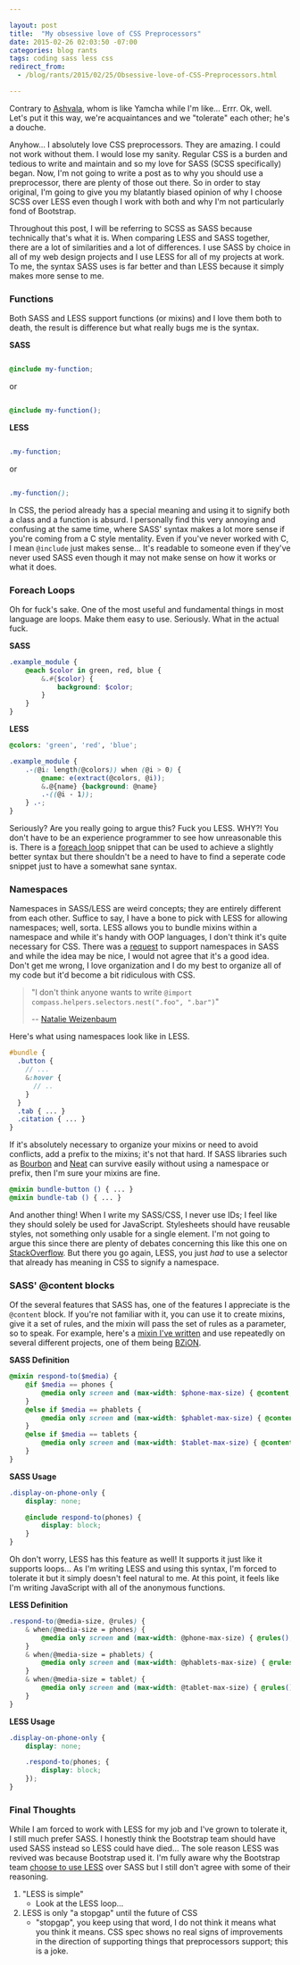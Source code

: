 ```yaml
---

layout: post
title:  "My obsessive love of CSS Preprocessors"
date: 2015-02-26 02:03:50 -07:00
categories: blog rants
tags: coding sass less css
redirect_from:
  - /blog/rants/2015/02/25/Obsessive-love-of-CSS-Preprocessors.html

---
```


Contrary to [Ashvala](http://ashvala.net/), whom is like Yamcha while I'm like... Errr. Ok, well. Let's put it this way, we're acquaintances and we "tolerate" each other; he's a douche.

Anyhow... I absolutely love CSS preprocessors. They are amazing. I could not work without them. I would lose my sanity. Regular CSS is a burden and tedious to write and maintain and so my love for SASS (SCSS specifically) began. Now, I'm not going to write a post as to why you should use a preprocessor, there are plenty of those out there. So in order to stay original, I'm going to give you my blatantly biased opinion of why I choose SCSS over LESS even though I work with both and why I'm not particularly fond of Bootstrap.

Throughout this post, I will be referring to SCSS as SASS because technically that's what it is. When comparing LESS and SASS together, there are a lot of similarities and a lot of differences. I use SASS by choice in all of my web design projects and I use LESS for all of my projects at work. To me, the syntax SASS uses is far better and than LESS because it simply makes more sense to me.

### Functions

Both SASS and LESS support functions (or mixins) and I love them both to death, the result is difference but what really bugs me is the syntax.

**SASS**

``` scss

@include my-function;

```

or

``` scss

@include my-function();

```

**LESS**

``` scss

.my-function;

```

or

``` scss

.my-function();

```

In CSS, the period already has a special meaning and using it to signify both a class and a function is absurd. I personally find this very annoying and confusing at the same time, where SASS' syntax makes a lot more sense if you're coming from a C style mentality. Even if you've never worked with C, I mean `@include` just makes sense... It's readable to someone even if they've never used SASS even though it may not make sense on how it works or what it does.

### Foreach Loops

Oh for fuck's sake. One of the most useful and fundamental things in most language are loops. Make them easy to use. Seriously. What in the actual fuck.

**SASS**

``` scss
.example_module {
    @each $color in green, red, blue {
        &.#{$color} {
            background: $color;
        }
    }
}
```

**LESS**

``` scss
@colors: 'green', 'red', 'blue';

.example_module {
    .-(@i: length(@colors)) when (@i > 0) {
        @name: e(extract(@colors, @i));
        &.@{name} {background: @name}
        .-((@i - 1));
    } .-;
}
```

Seriously? Are you really going to argue this? Fuck you LESS. WHY?! You don't have to be an experience programmer to see how unreasonable this is. There is a [foreach loop](https://github.com/seven-phases-max/less.curious/blob/master/src/for.less) snippet that can be used to achieve a slightly better syntax but there shouldn't be a need to have to find a seperate code snippet just to have a somewhat sane syntax.

### Namespaces

Namespaces in SASS/LESS are weird concepts; they are entirely different from each other. Suffice to say, I have a bone to pick with LESS for allowing namespaces; well, sorta. LESS allows you to bundle mixins within a namespace and while it's handy with OOP languages, I don't think it's quite necessary for CSS. There was a [request](https://groups.google.com/forum/#!topic/sass-lang/9RSxJrtvMIo) to support namespaces in SASS and while the idea may be nice, I would not agree that it's a good idea. Don't get me wrong, I love organization and I do my best to organize all of my code but it'd become a bit ridiculous with CSS.

> "I don't think anyone wants to write `@import compass.helpers.selectors.nest(".foo", ".bar")`"
>
> -- [Natalie Weizenbaum](https://groups.google.com/d/msg/sass-lang/9RSxJrtvMIo/bqXHzY9pUPMJ)

Here's what using namespaces look like in LESS.

``` scss
#bundle {
  .button {
    // ...
    &:hover {
      // ..
    }
  }
  .tab { ... }
  .citation { ... }
}
```

If it's absolutely necessary to organize your mixins or need to avoid conflicts, add a prefix to the mixins; it's not that hard. If SASS libraries such as [Bourbon](http://bourbon.io/) and [Neat](http://neat.bourbon.io/) can survive easily without using a namespace or prefix, then I'm sure your mixins are fine.

``` scss
@mixin bundle-button () { ... }
@mixin bundle-tab () { ... }
```

And another thing! When I write my SASS/CSS, I never use IDs; I feel like they should solely be used for JavaScript. Stylesheets should have reusable styles, not something only usable for a single element. I'm not going to argue this since there are plenty of debates concerning this like this one on [StackOverflow](http://stackoverflow.com/questions/8084555/why-selecting-by-id-is-not-recommended-in-css). But there you go again, LESS, you just *had* to use a selector that already has meaning in CSS to signify a namespace.

### SASS' @content blocks

Of the several features that SASS has, one of the features I appreciate is the `@content` block. If you're not familiar with it, you can use it to create mixins, give it a set of rules, and the mixin will pass the set of rules as a parameter, so to speak. For example, here's a [mixin I've written](https://github.com/allejo/bzion/blob/master/web/assets/css/modules/_mobile-responsive-definitions.scss) and use repeatedly on several different projects, one of them being [BZiON](https://github.com/allejo/bzion).

**SASS Definition**

``` scss
@mixin respond-to($media) {
    @if $media == phones {
        @media only screen and (max-width: $phone-max-size) { @content; }
    }
    @else if $media == phablets {
        @media only screen and (max-width: $phablet-max-size) { @content; }
    }
    @else if $media == tablets {
        @media only screen and (max-width: $tablet-max-size) { @content; }
    }
}
```

**SASS Usage**

``` scss
.display-on-phone-only {
    display: none;

    @include respond-to(phones) {
        display: block;
    }
}
```

Oh don't worry, LESS has this feature as well! It supports it just like it supports loops... As I'm writing LESS and using this syntax, I'm forced to tolerate it but it simply doesn't feel natural to me. At this point, it feels like I'm writing JavaScript with all of the anonymous functions.

**LESS Definition**

``` scss
.respond-to(@media-size, @rules) {
    & when(@media-size = phones) {
        @media only screen and (max-width: @phone-max-size) { @rules(); }
    }
    & when(@media-size = phablets) {
        @media only screen and (max-width: @phablets-max-size) { @rules(); }
    }
    & when(@media-size = tablet) {
        @media only screen and (max-width: @tablet-max-size) { @rules(); }
    }
}
```

**LESS Usage**

``` scss
.display-on-phone-only {
    display: none;

    .respond-to(phones; {
        display: block;
    });
}
```

### Final Thoughts

While I am forced to work with LESS for my job and I've grown to tolerate it, I still much prefer SASS. I honestly think the Bootstrap team should have used SASS instead so LESS could have died... The sole reason LESS was revived was because Bootstrap used it. I'm fully aware why the Bootstrap team [choose to use LESS](https://web.archive.org/web/20140708195223/http://www.wordsbyf.at/2012/03/08/why-less/) over SASS but I still don't agree with some of their reasoning.

1. "LESS is simple"
    - Look at the LESS loop...
2. LESS is only "a stopgap" until the future of CSS
    - "stopgap", you keep using that word, I do not think it means what you think it means. CSS spec shows no real signs of improvements in the direction of supporting things that preprocessors support; this is a joke.
